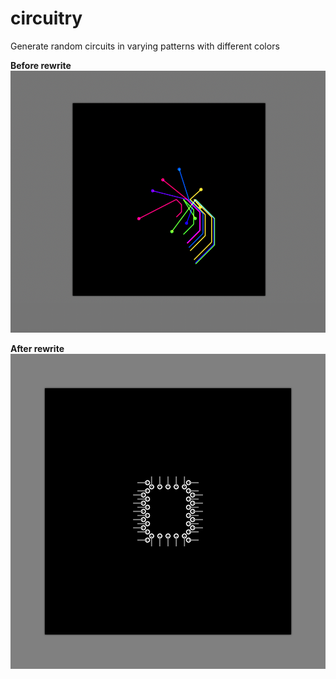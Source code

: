 # circuitry

Generate random circuits in varying patterns with different colors

**Before rewrite**
![Before Rewrite](before.png)

**After rewrite**
![After Rewrite](after.png)
